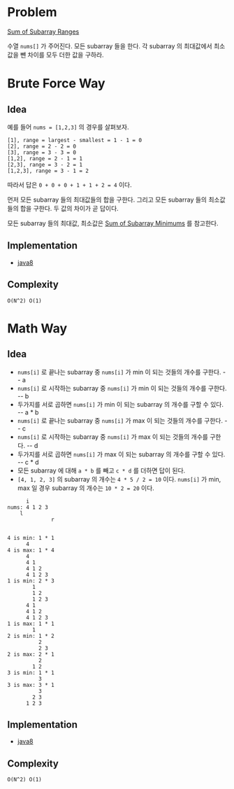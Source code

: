 # Problem

[Sum of Subarray Ranges](https://leetcode.com/problems/sum-of-subarray-ranges/)

수열 `nums[]` 가 주어진다. 모든 subarray 들을 한다. 각 subarray 의
최대값에서 최소값을 뺀 차이를 모두 더한 값을 구하라.


# Brute Force Way
## Idea

예를 들어 `nums = [1,2,3]` 의 경우를 살펴보자.

```
[1], range = largest - smallest = 1 - 1 = 0 
[2], range = 2 - 2 = 0
[3], range = 3 - 3 = 0
[1,2], range = 2 - 1 = 1
[2,3], range = 3 - 2 = 1
[1,2,3], range = 3 - 1 = 2
```

따라서 답은 `0 + 0 + 0 + 1 + 1 + 2 = 4` 이다.

먼저 모든 subarray 들의 최대값들의 합을 구한다.  그리고 모든 subarray
들의 최소값들의 합을 구한다.  두 값의 차이가 곧 답이다.

모든 subarray 들의 최대값, 최소값은 [Sum of Subarray
Minimums](/leetcode/SumofSubarrayMinimums/README.md) 를 참고한다.

## Implementation

* [java8](MainApp.java)

## Complexity

```
O(N^2) O(1)
```

# Math Way

## Idea
 
* `nums[i]` 로 끝나는 subarray 중 `nums[i]` 가 min 이 되는 것들의 개수를 구한다. -- a
* `nums[i]` 로 시작하는 subarray 중 `nums[i]` 가 min 이 되는 것들의 개수를 구한다. -- b
* 두가지를 서로 곱하면 `nums[i]` 가 min 이 되는 subarray 의 개수를 구할 수 있다. -- a * b
* `nums[i]` 로 끝나는 subarray 중 `nums[i]` 가 max 이 되는 것들의 개수를 구한다. -- c
* `nums[i]` 로 시작하는 subarray 중 `nums[i]` 가 max 이 되는 것들의 개수를 구한다. -- d
* 두가지를 서로 곱하면 `nums[i]` 가 max 이 되는 subarray 의 개수를 구할 수 있다. -- c * d
* 모든 subarray 에 대해 `a * b` 를 빼고 `c * d` 를 더하면 답이 된다. 
* `[4, 1, 2, 3]` 의 subarray 의 개수는 `4 * 5 / 2 = 10`
  이다. `nums[i]` 가 min, max 일 경우 subarray 의 개수는 `10 * 2 = 20`
  이다.

```
      i
nums: 4 1 2 3
    l
              r


4 is min: 1 * 1
      4
4 is max: 1 * 4 
      4
      4 1
      4 1 2
      4 1 2 3
1 is min: 2 * 3
        1
        1 2
        1 2 3
      4 1
      4 1 2
      4 1 2 3
1 is max: 1 * 1
        1
2 is min: 1 * 2
          2
          2 3
2 is max: 2 * 1
          2
        1 2
3 is min: 1 * 1
          3
3 is max: 3 * 1
          3
        2 3
      1 2 3
```

## Implementation

* [java8](MainApp.java)

## Complexity

```
O(N^2) O(1)
```
